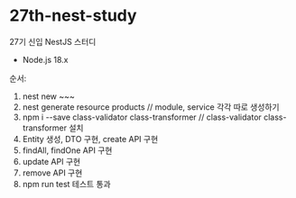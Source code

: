 # 27th-nest-study
27기 신입 NestJS 스터디

* Node.js 18.x

순서:

1. nest new ~~~
2. nest generate resource products // module, service 각각 따로 생성하기
3. npm i --save class-validator class-transformer // class-validator class-transformer 설치
4. Entity 생성, DTO 구현, create API 구현
5. findAll, findOne API 구현
6. update API 구현
7. remove API 구현
8. npm run test 테스트 통과
